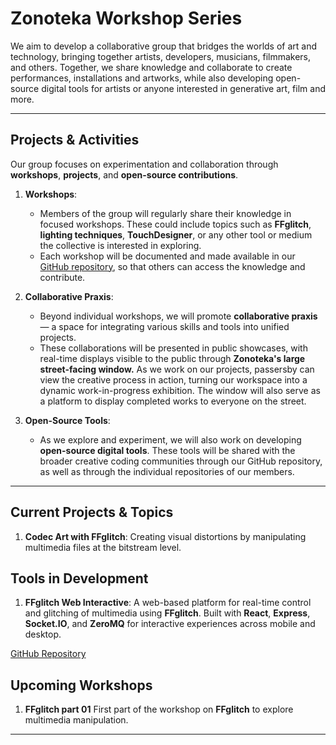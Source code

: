 # Zonoteka Workshop Series

We aim to develop a collaborative group that bridges the worlds of art and technology, bringing together artists, developers, musicians, filmmakers, and others.
Together, we share knowledge and collaborate to create performances, installations and artworks, while also developing open-source digital tools for artists or anyone interested in generative art, film and more.

---

## Projects & Activities

Our group focuses on experimentation and collaboration through **workshops**, **projects**, and **open-source contributions**.

1. **Workshops**:

   - Members of the group will regularly share their knowledge in focused workshops. These could include topics such as **FFglitch**, **lighting techniques**, **TouchDesigner**, or any other tool or medium the collective is interested in exploring.
   - Each workshop will be documented and made available in our [GitHub repository](https://github.com/aiamlucas/zonoteka-workshops), so that others can access the knowledge and contribute.

2. **Collaborative Praxis**:

   - Beyond individual workshops, we will promote **collaborative praxis** — a space for integrating various skills and tools into unified projects.
   - These collaborations will be presented in public showcases, with real-time displays visible to the public through **Zonoteka's large street-facing window.** As we work on our projects, passersby can view the creative process in action, turning our workspace into a dynamic work-in-progress exhibition. The window will also serve as a platform to display completed works to everyone on the street.

3. **Open-Source Tools**:
   - As we explore and experiment, we will also work on developing **open-source digital tools**. These tools will be shared with the broader creative coding communities through our GitHub repository, as well as through the individual repositories of our members.

---

## Current Projects & Topics

1. **Codec Art with FFglitch**: Creating visual distortions by manipulating multimedia files at the bitstream level.

## Tools in Development

1. **FFglitch Web Interactive**: A web-based platform for real-time control and glitching of multimedia using **FFglitch**. Built with **React**, **Express**, **Socket.IO**, and **ZeroMQ** for interactive experiences across mobile and desktop.

[GitHub Repository](https://github.com/aiamlucas/ffglitch-web-interactive)

## Upcoming Workshops

1. **FFglitch part 01**
   First part of the workshop on **FFglitch** to explore multimedia manipulation.

---
